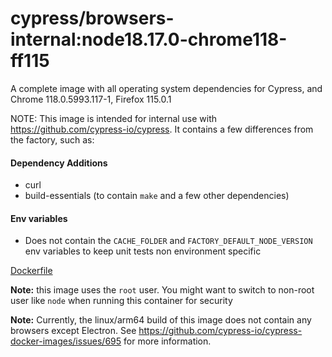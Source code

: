 # cypress/browsers-internal:node18.17.0-chrome118-ff115

A complete image with all operating system dependencies for Cypress, and Chrome 118.0.5993.117-1, Firefox 115.0.1

NOTE: This image is intended for internal use with https://github.com/cypress-io/cypress. It contains a few differences from the factory, such as:

#### Dependency Additions
* curl
* build-essentials (to contain `make` and a few other dependencies)

#### Env variables
* Does not contain the `CACHE_FOLDER` and `FACTORY_DEFAULT_NODE_VERSION` env variables to keep unit tests non environment specific

[Dockerfile](Dockerfile)

**Note:** this image uses the `root` user. You might want to switch to non-root user like `node` when running this container for security

**Note:** Currently, the linux/arm64 build of this image does not contain any browsers except Electron. See https://github.com/cypress-io/cypress-docker-images/issues/695 for more information.
